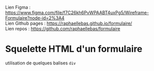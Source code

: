 Lien Figma : https://www.figma.com/file/f7C26kh6PvWPAABT4uxPg5/Wireframe-Formulaire?node-id=2%3A4</br>
Lien Github pages : https://raphaellebas.github.io/formulaire/</br>
Lien repos : https://github.com/raphaellebas/formulaire

# Squelette HTML d'un formulaire

utilisation de quelques balises ```div```
